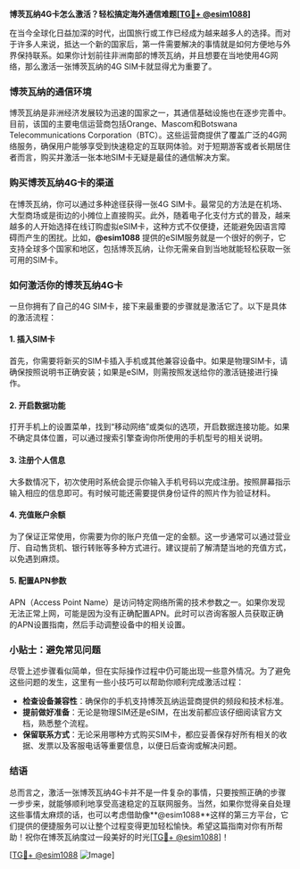 **博茨瓦纳4G卡怎么激活？轻松搞定海外通信难题[[TG💪+ @esim1088](https://t.me/s/esim1088)]**

在当今全球化日益加深的时代，出国旅行或工作已经成为越来越多人的选择。而对于许多人来说，抵达一个新的国家后，第一件需要解决的事情就是如何方便地与外界保持联系。如果你计划前往非洲南部的博茨瓦纳，并且想要在当地使用4G网络，那么激活一张博茨瓦纳的4G SIM卡就显得尤为重要了。

### 博茨瓦纳的通信环境

博茨瓦纳是非洲经济发展较为迅速的国家之一，其通信基础设施也在逐步完善中。目前，该国的主要电信运营商包括Orange、Mascom和Botswana Telecommunications Corporation（BTC）。这些运营商提供了覆盖广泛的4G网络服务，确保用户能够享受到快速稳定的互联网体验。对于短期游客或者长期居住者而言，购买并激活一张本地SIM卡无疑是最佳的通信解决方案。

### 购买博茨瓦纳4G卡的渠道

在博茨瓦纳，你可以通过多种途径获得一张4G SIM卡。最常见的方法是在机场、大型商场或是街边的小摊位上直接购买。此外，随着电子化支付方式的普及，越来越多的人开始选择在线订购虚拟eSIM卡，这种方式不仅便捷，还能避免因语言障碍而产生的困扰。比如，**@esim1088** 提供的eSIM服务就是一个很好的例子，它支持全球多个国家和地区，包括博茨瓦纳，让你无需亲自到当地就能轻松获取一张可用的SIM卡。

### 如何激活你的博茨瓦纳4G卡

一旦你拥有了自己的4G SIM卡，接下来最重要的步骤就是激活它了。以下是具体的激活流程：

#### 1. 插入SIM卡
首先，你需要将新买的SIM卡插入手机或其他兼容设备中。如果是物理SIM卡，请确保按照说明书正确安装；如果是eSIM，则需按照发送给你的激活链接进行操作。

#### 2. 开启数据功能
打开手机上的设置菜单，找到“移动网络”或类似的选项，开启数据连接功能。如果不确定具体位置，可以通过搜索引擎查询你所使用的手机型号的相关说明。

#### 3. 注册个人信息
大多数情况下，初次使用时系统会提示你输入手机号码以完成注册。按照屏幕指示输入相应的信息即可。有时候可能还需要提供身份证件的照片作为验证材料。

#### 4. 充值账户余额
为了保证正常使用，你需要为你的账户充值一定的金额。这一步通常可以通过营业厅、自动售货机、银行转账等多种方式进行。建议提前了解清楚当地的充值方式，以免遇到麻烦。

#### 5. 配置APN参数
APN（Access Point Name）是访问特定网络所需的技术参数之一。如果你发现无法正常上网，可能是因为没有正确配置APN。此时可以咨询客服人员获取正确的APN设置指南，然后手动调整设备中的相关设置。

### 小贴士：避免常见问题

尽管上述步骤看似简单，但在实际操作过程中仍可能出现一些意外情况。为了避免这些问题的发生，这里有一些小技巧可以帮助你顺利完成激活过程：

- **检查设备兼容性**：确保你的手机支持博茨瓦纳运营商提供的频段和技术标准。
- **提前做好准备**：无论是物理SIM还是eSIM，在出发前都应该仔细阅读官方文档，熟悉整个流程。
- **保留联系方式**：无论采用哪种方式购买SIM卡，都应妥善保存好所有相关的收据、发票以及客服电话等重要信息，以便日后查询或解决问题。

### 结语

总而言之，激活一张博茨瓦纳4G卡并不是一件复杂的事情，只要按照正确的步骤一步步来，就能够顺利地享受高速稳定的互联网服务。当然，如果你觉得亲自处理这些事情太麻烦的话，也可以考虑借助像**@esim1088**这样的第三方平台，它们提供的便捷服务可以让整个过程变得更加轻松愉快。希望这篇指南对你有所帮助！祝你在博茨瓦纳度过一段美好的时光[[TG💪+ @esim1088](https://t.me/s/esim1088)]！

[[TG💪+ @esim1088](https://t.me/s/esim1088) ![Image](https://i.postimg.cc/4NQfJmqS/Snipaste-2025-05-13-00-14-12.png)]